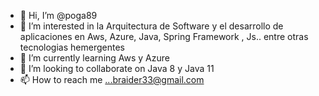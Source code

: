 - 👋 Hi, I’m @poga89 
- 👀 I’m interested in  la Arquitectura de Software y el desarrollo de aplicaciones  en Aws, Azure, Java,  Spring Framework , Js.. entre otras tecnologias hemergentes
- 🌱 I’m currently learning  Aws y Azure
- 💞️ I’m looking to collaborate on Java 8 y Java 11
- 📫 How to reach me ...braider33@gmail.com

<!---
poga89/poga89 is a ✨ special ✨ repository because its `README.md` (this file) appears on your GitHub profile.
You can click the Preview link to take a look at your changes.
--->
